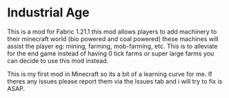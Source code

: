 # Industrial Age
This is a mod for Fabric 1.21.1 this mod allows players to add machinery to their minecraft world (bio powered and coal powered) these machines will assist the player
eg: mining, farming, mob-farming, etc. This is to alleviate for the end game instead of having 0 tick farms or super large farms you can decide to use this mod instead.

This is my first mod in Minecraft so its a bit of a learning curve for me. If theres any issues please report them via the Issues tab and i will try to fix is ASAP.
